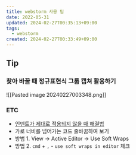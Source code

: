 ```yaml
---
title: webstorm 사용 팁
date: 2022-05-31
updated: 2024-02-27T00:35:13+09:00
tags:
  - webstorm
created: 2024-02-27T00:33:49+09:00
---
```

## Tip

### 찾아 바꿀 때 정규표현식 그룹 캡쳐 활용하기
![[Pasted image 20240227003348.png]]

### ETC
- [인덴트가 제대로 적용되지 않을 때 해결법](https://kjwsx23.tistory.com/256)
- 가로 너비를 넘어가는 코드 줄바꿈하여 보기
- 방법 1. View -> Active Editor -> Use Soft Wraps
- 방법 2. `cmd` + `,` - `use soft wraps in editor` 체크

